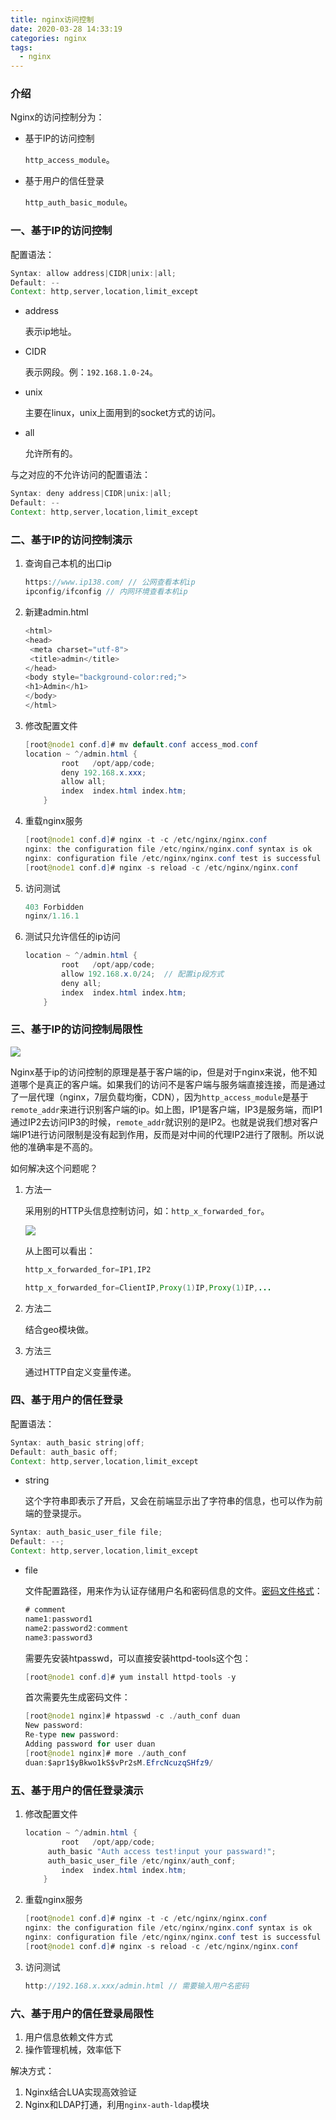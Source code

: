 ```yaml
---
title: nginx访问控制
date: 2020-03-28 14:33:19
categories: nginx
tags:
  - nginx
---
```


### 介绍

Nginx的访问控制分为：

- 基于IP的访问控制

  `http_access_module`。

- 基于用户的信任登录

  `http_auth_basic_module`。

<!-- more -->

### 一、基于IP的访问控制

配置语法：

~~~java
Syntax:	allow address|CIDR|unix:|all;
Default: --
Context: http,server,location,limit_except
~~~

- address

  表示ip地址。

- CIDR

  表示网段。例：`192.168.1.0-24`。

- unix

  主要在linux，unix上面用到的socket方式的访问。

- all

  允许所有的。

与之对应的不允许访问的配置语法：

~~~java
Syntax:	deny address|CIDR|unix:|all;
Default: --
Context: http,server,location,limit_except
~~~

### 二、基于IP的访问控制演示

1. 查询自己本机的出口ip

   ~~~java
   https://www.ip138.com/ // 公网查看本机ip
   ipconfig/ifconfig // 内网环境查看本机ip
   ~~~

2. 新建admin.html

   ~~~java
   <html>
   <head>
   	<meta charset="utf-8">
   	<title>admin</title>
   </head>
   <body style="background-color:red;">
   <h1>Admin</h1>
   </body>
   </html>
   ~~~

3. 修改配置文件

   ~~~java
   [root@node1 conf.d]# mv default.conf access_mod.conf
   location ~ ^/admin.html {
           root   /opt/app/code;
           deny 192.168.x.xxx;
           allow all;
           index  index.html index.htm;
       }
   ~~~

4. 重载nginx服务

   ~~~java
   [root@node1 conf.d]# nginx -t -c /etc/nginx/nginx.conf 
   nginx: the configuration file /etc/nginx/nginx.conf syntax is ok
   nginx: configuration file /etc/nginx/nginx.conf test is successful
   [root@node1 conf.d]# nginx -s reload -c /etc/nginx/nginx.conf 
   ~~~

5. 访问测试

   ~~~java
   403 Forbidden
   nginx/1.16.1
   ~~~

6. 测试只允许信任的ip访问

   ~~~java
   location ~ ^/admin.html {
           root   /opt/app/code;
           allow 192.168.x.0/24;  // 配置ip段方式
           deny all;
           index  index.html index.htm;
       }
   ~~~

### 三、基于IP的访问控制局限性

![](C:\duanguangguang.github.io\source\_posts\nginx\nginx-access-control\基于ip访问控制局限性.png)

Nginx基于ip的访问控制的原理是基于客户端的ip，但是对于nginx来说，他不知道哪个是真正的客户端。如果我们的访问不是客户端与服务端直接连接，而是通过了一层代理（nginx，7层负载均衡，CDN），因为`http_access_module`是基于`remote_addr`来进行识别客户端的ip。如上图，IP1是客户端，IP3是服务端，而IP1通过IP2去访问IP3的时候，`remote_addr`就识别的是IP2。也就是说我们想对客户端IP1进行访问限制是没有起到作用，反而是对中间的代理IP2进行了限制。所以说他的准确率是不高的。

如何解决这个问题呢？

1. 方法一

   采用别的HTTP头信息控制访问，如：`http_x_forwarded_for`。

   ![](C:\duanguangguang.github.io\source\_posts\nginx\nginx-access-control\http_x_forwarded_for.png)

   从上图可以看出：

   ```java
   http_x_forwarded_for=IP1,IP2
   
   http_x_forwarded_for=ClientIP,Proxy(1)IP,Proxy(1)IP,...
   ```

2. 方法二

   结合geo模块做。

3. 方法三

   通过HTTP自定义变量传递。

### 四、基于用户的信任登录

配置语法：

~~~java
Syntax:	auth_basic string|off;
Default: auth_basic off;
Context: http,server,location,limit_except
~~~

- string

  这个字符串即表示了开启，又会在前端显示出了字符串的信息，也可以作为前端的登录提示。

~~~java
Syntax:	auth_basic_user_file file;
Default: --;
Context: http,server,location,limit_except
~~~

- file

  文件配置路径，用来作为认证存储用户名和密码信息的文件。[密码文件格式](http://nginx.org/en/docs/http/ngx_http_auth_basic_module.html )：

  ~~~java
  # comment
  name1:password1
  name2:password2:comment
  name3:password3
  ~~~

  需要先安装htpasswd，可以直接安装httpd-tools这个包：

  ~~~java
  [root@node1 conf.d]# yum install httpd-tools -y
  ~~~

  首次需要先生成密码文件：

  ~~~java
  [root@node1 nginx]# htpasswd -c ./auth_conf duan
  New password: 
  Re-type new password: 
  Adding password for user duan
  [root@node1 nginx]# more ./auth_conf 
  duan:$apr1$yBkwo1kS$vPr2sM.EfrcNcuzqSHfz9/
  ~~~

### 五、基于用户的信任登录演示

1. 修改配置文件

   ~~~java
   location ~ ^/admin.html {
           root   /opt/app/code;
   	    auth_basic "Auth access test!input your passward!";
   	    auth_basic_user_file /etc/nginx/auth_conf;	
           index  index.html index.htm;
       }
   ~~~

2. 重载nginx服务

   ~~~java
   [root@node1 conf.d]# nginx -t -c /etc/nginx/nginx.conf 
   nginx: the configuration file /etc/nginx/nginx.conf syntax is ok
   nginx: configuration file /etc/nginx/nginx.conf test is successful
   [root@node1 conf.d]# nginx -s reload -c /etc/nginx/nginx.conf 
   ~~~

3. 访问测试

   ~~~java
   http://192.168.x.xxx/admin.html // 需要输入用户名密码
   ~~~

### 六、基于用户的信任登录局限性

1. 用户信息依赖文件方式
2. 操作管理机械，效率低下

解决方式：

1. Nginx结合LUA实现高效验证
2. Nginx和LDAP打通，利用`nginx-auth-ldap`模块
